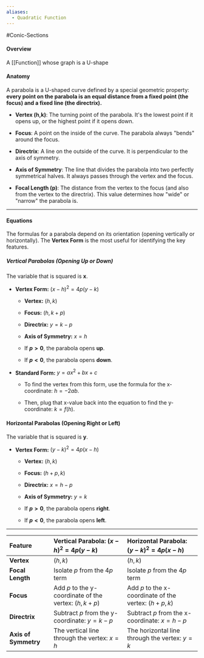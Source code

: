 ```yaml
---
aliases:
  - Quadratic Function
---
```

#Conic-Sections

#### Overview
A [[Function]] whose graph is a U-shape

#### **Anatomy**
A parabola is a U-shaped curve defined by a special geometric property: **every point on the parabola is an equal distance from a fixed point (the focus) and a fixed line (the directrix).**

- **Vertex (h,k)**: The turning point of the parabola. It's the lowest point if it opens up, or the highest point if it opens down.

- **Focus**: A point on the inside of the curve. The parabola always "bends" around the focus.

- **Directrix**: A line on the outside of the curve. It is perpendicular to the axis of symmetry.

- **Axis of Symmetry**: The line that divides the parabola into two perfectly symmetrical halves. It always passes through the vertex and the focus.

- **Focal Length (p)**: The distance from the vertex to the focus (and also from the vertex to the directrix). This value determines how "wide" or "narrow" the parabola is.
---
#### **Equations**

The formulas for a parabola depend on its orientation (opening vertically or horizontally). The **Vertex Form** is the most useful for identifying the key features.

##### **Vertical Parabolas (Opening Up or Down)**

The variable that is squared is **x**.

- **Vertex Form:** $(x−h)^2=4p(y−k)$
    
    - **Vertex:** $(h,k)$
    
    - **Focus:** $(h,k+p)$
    
    - **Directrix:** $y=k−p$
    
    - **Axis of Symmetry:** $x=h$
    
    - If **$p>0$**, the parabola opens **up**.
    
    - If **$p<0$**, the parabola opens **down**.
    
- **Standard Form:** $y=ax^2+bx+c$
    
    - To find the vertex from this form, use the formula for the x-coordinate: $h=−2ab​.$
    
    - Then, plug that x-value back into the equation to find the y-coordinate: $k=f(h)$.

#### **Horizontal Parabolas (Opening Right or Left)**

The variable that is squared is **y**.

- **Vertex Form:** $(y−k)^2=4p(x−h)$
    
    - **Vertex:** $(h,k)$
    
    - **Focus:** $(h+p,k)$
    
    - **Directrix:** $x=h−p$
    
    - **Axis of Symmetry:** $y=k$
    
    - If **$p>0$**, the parabola opens **right**.
    
    - If **$p<0$**, the parabola opens **left**.
---

| Feature              | Vertical Parabola: $(x-h)^2 = 4p(y-k)$                | Horizontal Parabola: $(y-k)^2 = 4p(x-h)$              |
| :------------------- | :---------------------------------------------------- | :---------------------------------------------------- |
| **Vertex**           | $(h, k)$                                              | $(h, k)$                                              |
| **Focal Length**     | Isolate $p$ from the $4p$ term                        | Isolate $p$ from the $4p$ term                        |
| **Focus**            | Add $p$ to the y-coordinate of the vertex: $(h, k+p)$ | Add $p$ to the x-coordinate of the vertex: $(h+p, k)$ |
| **Directrix**        | Subtract $p$ from the y-coordinate: $y = k-p$         | Subtract $p$ from the x-coordinate: $x = h-p$         |
| **Axis of Symmetry** | The vertical line through the vertex: $x = h$         | The horizontal line through the vertex: $y = k$       |
